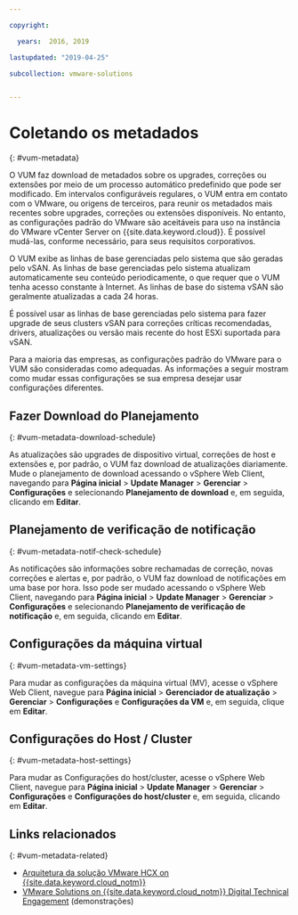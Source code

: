```yaml
---

copyright:

  years:  2016, 2019

lastupdated: "2019-04-25"

subcollection: vmware-solutions


---
```


#	Coletando os metadados
{: #vum-metadata}

O VUM faz download de metadados sobre os upgrades, correções ou extensões por meio de um processo automático predefinido que pode ser modificado. Em intervalos configuráveis regulares, o VUM entra em contato com o VMware, ou origens de terceiros, para reunir os metadados mais recentes sobre upgrades, correções ou extensões disponíveis. No entanto, as configurações padrão do VMware são aceitáveis para uso na instância do VMware vCenter Server on {{site.data.keyword.cloud}}. É possível mudá-las, conforme necessário, para seus requisitos corporativos.

O VUM exibe as linhas de base gerenciadas pelo sistema que são geradas pelo vSAN. As linhas de base gerenciadas pelo sistema atualizam automaticamente seu conteúdo periodicamente, o que requer que o VUM tenha acesso constante à Internet. As linhas de base do sistema vSAN são geralmente atualizadas a cada 24 horas.

É possível usar as linhas de base gerenciadas pelo sistema para fazer upgrade de seus clusters vSAN para correções críticas recomendadas, drivers, atualizações ou versão mais recente do host ESXi suportada para vSAN.

Para a maioria das empresas, as configurações padrão do VMware para o VUM são consideradas como adequadas. As informações a seguir mostram como mudar essas configurações se sua empresa desejar usar configurações diferentes.

##	Fazer Download do Planejamento
{: #vum-metadata-download-schedule}

As atualizações são upgrades de dispositivo virtual, correções de host e extensões e, por padrão, o VUM faz download de atualizações diariamente. Mude o planejamento de download acessando o vSphere Web Client, navegando para **Página inicial** > **Update Manager** > **Gerenciar** > **Configurações** e selecionando **Planejamento de download** e, em seguida, clicando em **Editar**.

##	Planejamento de verificação de notificação
{: #vum-metadata-notif-check-schedule}

As notificações são informações sobre rechamadas de correção, novas correções e alertas e, por padrão, o VUM faz download de notificações em uma base por hora. Isso pode ser mudado acessando o vSphere Web Client, navegando para **Página inicial** > **Update Manager** > **Gerenciar** > **Configurações** e selecionando **Planejamento de verificação de notificação** e, em seguida, clicando em **Editar**.

##	Configurações da máquina virtual
{: #vum-metadata-vm-settings}

Para mudar as configurações da máquina virtual (MV), acesse o vSphere Web Client, navegue para **Página inicial** > **Gerenciador de atualização** > **Gerenciar** > **Configurações** e **Configurações da VM** e, em seguida, clique em **Editar**.

##	Configurações do Host / Cluster
{: #vum-metadata-host-settings}

Para mudar as Configurações do host/cluster, acesse o vSphere Web Client, navegue para **Página inicial** > **Update Manager** > **Gerenciar** > **Configurações** e **Configurações do host/cluster** e, em seguida, clicando em **Editar**.

## Links relacionados
{: #vum-metadata-related}

* [Arquitetura da solução VMware HCX on {{site.data.keyword.cloud_notm}}](/docs/services/vmwaresolutions/services?topic=vmware-solutions-hcx-archi-intro#hcx-archi-intro)
* [VMware Solutions on	{{site.data.keyword.cloud_notm}} Digital Technical Engagement](https://ibm-dte.mybluemix.net/vmware) (demonstrações)
